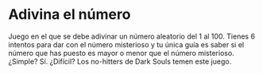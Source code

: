 # Adivina el número
Juego en el que se debe adivinar un número aleatorio del 1 al 100.
Tienes 6 intentos para dar con el número misterioso y tu única guía es saber si el número que has puesto es mayor o menor que el número misterioso.
¿Simple?
Sí.
¿Difícil?
Los no-hitters de Dark Souls temen este juego.
